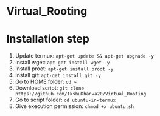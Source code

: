 # Virtual_Rooting
# Installation step
1. Update termux:
      `apt-get update && apt-get upgrade -y`
3. Install wget:
       `apt-get install wget -y`
4. Install proot:
       `apt-get install proot -y`
5. Install git:
       `apt-get install git -y`
7. Go to HOME folder:
         `cd ~`
8. Download script:
  `git clone https://github.com/IkshuDhanva20/Virtual_Rooting`
10. Go to script folder:
       `cd ubuntu-in-termux`
11. Give execution permission:
         `chmod +x ubuntu.sh`
